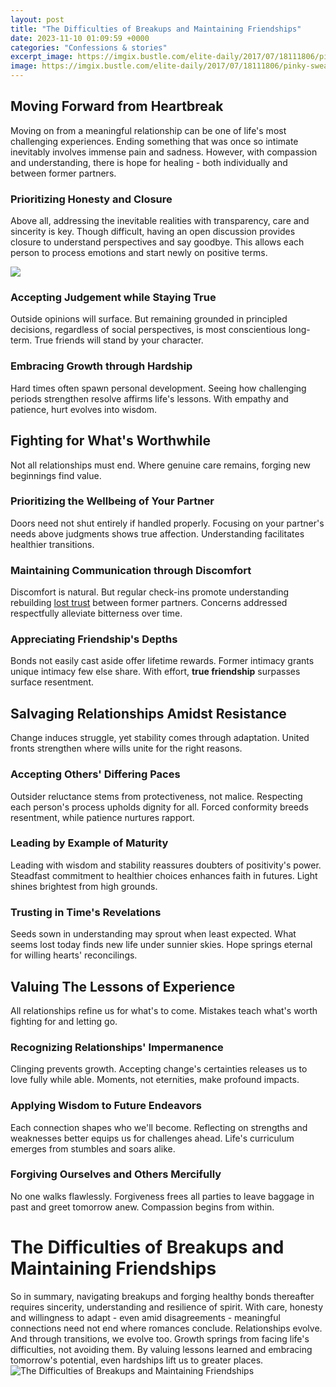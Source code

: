 ```yaml
---
layout: post
title: "The Difficulties of Breakups and Maintaining Friendships"
date: 2023-11-10 01:09:59 +0000
categories: "Confessions & stories"
excerpt_image: https://imgix.bustle.com/elite-daily/2017/07/18111806/pinky-swear-329329_1280-e1500391151396.jpg?w=998&amp;h=598&amp;fit=crop&amp;crop=faces&amp;auto=format&amp;q=70
image: https://imgix.bustle.com/elite-daily/2017/07/18111806/pinky-swear-329329_1280-e1500391151396.jpg?w=998&amp;h=598&amp;fit=crop&amp;crop=faces&amp;auto=format&amp;q=70
---
```


## Moving Forward from Heartbreak 
Moving on from a meaningful relationship can be one of life's most challenging experiences. Ending something that was once so intimate inevitably involves immense pain and sadness. However, with compassion and understanding, there is hope for healing - both individually and between former partners.
### Prioritizing Honesty and Closure
Above all, addressing the inevitable realities with transparency, care and sincerity is key. Though difficult, having an open discussion provides closure to understand perspectives and say goodbye. This allows each person to process emotions and start newly on positive terms.

![](https://i.pinimg.com/originals/ac/3b/7a/ac3b7a13413580112762f8e13ed7a9c8.png)
### Accepting Judgement while Staying True  
Outside opinions will surface. But remaining grounded in principled decisions, regardless of social perspectives, is most conscientious long-term. True friends will stand by your character. 
### Embracing Growth through Hardship
Hard times often spawn personal development. Seeing how challenging periods strengthen resolve affirms life's lessons. With empathy and patience, hurt evolves into wisdom.
## Fighting for What's Worthwhile 
Not all relationships must end. Where genuine care remains, forging new beginnings find value.
### Prioritizing the Wellbeing of Your Partner
Doors need not shut entirely if handled properly. Focusing on your partner's needs above judgments shows true affection. Understanding facilitates healthier transitions.
### Maintaining Communication through Discomfort 
Discomfort is natural. But regular check-ins promote understanding rebuilding [lost trust](https://store.fi.io.vn/chihuahuas-rockin-the-dog-mom-aunt-life-chihuahua-womens-funny-chihuahua-dog) between former partners. Concerns addressed respectfully alleviate bitterness over time. 
### Appreciating Friendship's Depths
Bonds not easily cast aside offer lifetime rewards. Former intimacy grants unique intimacy few else share. With effort, **true friendship** surpasses surface resentment.
## Salvaging Relationships Amidst Resistance
Change induces struggle, yet stability comes through adaptation. United fronts strengthen where wills unite for the right reasons.
### Accepting Others' Differing Paces  
Outsider reluctance stems from protectiveness, not malice. Respecting each person's process upholds dignity for all. Forced conformity breeds resentment, while patience nurtures rapport.
### Leading by Example of Maturity
Leading with wisdom and stability reassures doubters of positivity's power. Steadfast commitment to healthier choices enhances faith in futures. Light shines brightest from high grounds.
### Trusting in Time's Revelations  
Seeds sown in understanding may sprout when least expected. What seems lost today finds new life under sunnier skies. Hope springs eternal for willing hearts' reconcilings.
## Valuing The Lessons of Experience
All relationships refine us for what's to come. Mistakes teach what's worth fighting for and letting go.
### Recognizing Relationships' Impermanence  
Clinging prevents growth. Accepting change's certainties releases us to love fully while able. Moments, not eternities, make profound impacts. 
### Applying Wisdom to Future Endeavors  
Each connection shapes who we'll become. Reflecting on strengths and weaknesses better equips us for challenges ahead. Life's curriculum emerges from stumbles and soars alike.
### Forgiving Ourselves and Others Mercifully  
No one walks flawlessly. Forgiveness frees all parties to leave baggage in past and greet tomorrow anew. Compassion begins from within.
# The Difficulties of Breakups and Maintaining Friendships
So in summary, navigating breakups and forging healthy bonds thereafter requires sincerity, understanding and resilience of spirit. With care, honesty and willingness to adapt - even amid disagreements - meaningful connections need not end where romances conclude. Relationships evolve. And through transitions, we evolve too. Growth springs from facing life's difficulties, not avoiding them. By valuing lessons learned and embracing tomorrow's potential, even hardships lift us to greater places.
![The Difficulties of Breakups and Maintaining Friendships](https://imgix.bustle.com/elite-daily/2017/07/18111806/pinky-swear-329329_1280-e1500391151396.jpg?w=998&amp;h=598&amp;fit=crop&amp;crop=faces&amp;auto=format&amp;q=70)